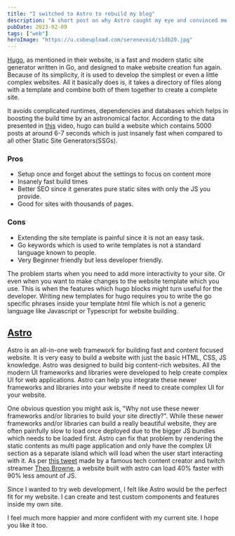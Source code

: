 ```yaml
---
title: "I switched to Astro to rebuild my blog"
description: "A short post on why Astro caught my eye and convinced me to switch over from Hugo."
pubDate: 2023-02-09
tags: ["web"]
heroImage: "https://u.cubeupload.com/serenevoid/s1db20.jpg"
---
```

[Hugo](https://gohugo.io/), as mentioned in their website, is a fast and modern 
static site generator written in Go, and designed to make website creation fun again.
Because of its simplicity, it is used to develop the simplest or even a little complex
websites. All it basically does is, it takes a directory of files along with a template 
and combine both of them together to create a complete site.

It avoids complicated runtimes, dependencies and databases which helps in boosting the build 
time by an astronomical factor. According to the data presented in [this](https://youtu.be/CdiDYZ51a2o) 
video, hugo can build a website which contains 5000 posts at around 6-7 seconds which is 
just insanely fast when compared to all other Static Site Generators(SSGs).

### Pros
- Setup once and forget about the settings to focus on content more
- Insanely fast build times
- Better SEO since it generates pure static sites with only the JS you provide.
- Good for sites with thousands of pages.

### Cons
- Extending the site template is painful since it is not an easy task.
- Go keywords which is used to write templates is not a standard language known to people.
- Very Beginner friendly but less developer friendly.

The problem starts when you need to add more interactivity to your site. Or even 
when you want to make changes to the website template which you use. This is when 
the features which hugo blocks might turn useful for the developer. Writing new templates 
for hugo requires you to write the go specific phrases inside your template html file 
which is not a generic language like Javascript or Typescript for website building.

## [Astro](https://astro.build/)
Astro is an all-in-one web framework for building fast and content focused website.
It is very easy to build a website with just the basic HTML, CSS, JS knowledge.
Astro was designed to build big content-rich websites.
All the modern UI frameworks and libraries were developed to help create complex UI
for web applications. Astro can help you integrate these newer frameworks and libraries 
into your website if need to create complex UI for your website.

One obvious question you might ask is, "Why not use these newer frameworks and/or libraries 
to build your site directly?". While these newer frameworks and/or libraries can 
build a really beautiful website, they are often painfully slow to load once deployed 
due to the bigger JS bundles which needs to be loaded first. Astro can fix that problem 
by rendering the static contents as multi page application and only have the complex 
UI section as a separate island which will load when the user start interacting with 
it. As per [this tweet](https://twitter.com/t3dotgg/status/1437195415439360003) made 
by a famous tech content creator and twitch streamer [Theo Browne](https://www.twitch.tv/theo), 
a website built with astro can load 40% faster with 90% less amount of JS.

Since I wanted to try web development, I felt like Astro would be the perfect fit 
for my website. I can create and test custom components and features inside my own 
site.

I feel much more happier and more confident with my current site. I hope you like it too.

